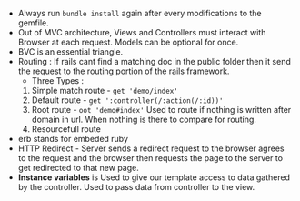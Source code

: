 - Always run `bundle install` again after every modifications to the gemfile.
- Out of MVC architecture, Views and Controllers must interact with Browser at each request. Models can be optional for once.
- BVC is an essential triangle.
- Routing : If rails cant find a matching doc in the public folder then it send the request to the routing portion of the rails framework.
  - Three Types : 
   1. Simple match route - `get 'demo/index'`
   2. Default route - `get ':controller(/:action(/:id))'`
   3. Root route - `oot 'demo#index'` Used to route if nothing is written after domain in url. When nothing is there to compare for routing.
   4. Resourcefull route
- erb stands for embeded ruby 
- HTTP Redirect - Server sends a redirect request to the browser agrees to the request and the browser then requests the page to the server to get redirected to that new page.
- **Instance variables** is Used to give our template access to data gathered by the controller. Used to pass data from controller to the view.